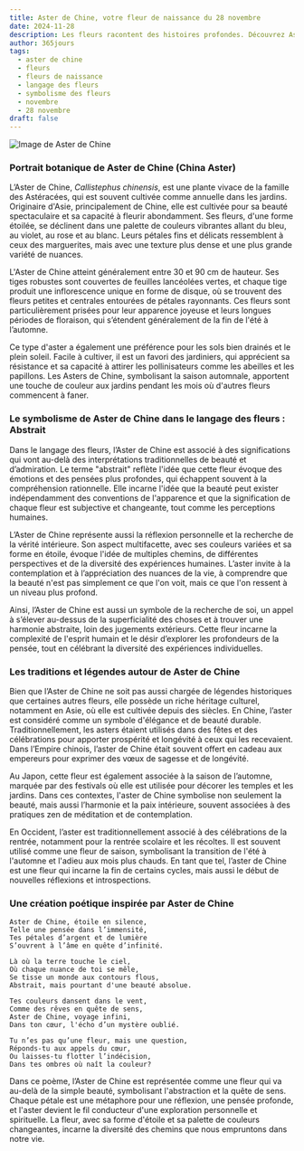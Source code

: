 ```yaml
---
title: Aster de Chine, votre fleur de naissance du 28 novembre
date: 2024-11-28
description: Les fleurs racontent des histoires profondes. Découvrez Aster de Chine, votre fleur de naissance du 28 novembre, ses symboles et récits fascinants. Plongez dans sa signification et son langage unique dans l'art floral.
author: 365jours
tags:
  - aster de chine
  - fleurs
  - fleurs de naissance
  - langage des fleurs
  - symbolisme des fleurs
  - novembre
  - 28 novembre
draft: false
---
```



![Image de Aster de Chine](https://cdn.pixabay.com/photo/2019/10/08/17/53/asters-4535620_1280.jpg#center)


### Portrait botanique de Aster de Chine (China Aster)

L’Aster de Chine, _Callistephus chinensis_, est une plante vivace de la famille des Astéracées, qui est souvent cultivée comme annuelle dans les jardins. Originaire d'Asie, principalement de Chine, elle est cultivée pour sa beauté spectaculaire et sa capacité à fleurir abondamment. Ses fleurs, d'une forme étoilée, se déclinent dans une palette de couleurs vibrantes allant du bleu, au violet, au rose et au blanc. Leurs pétales fins et délicats ressemblent à ceux des marguerites, mais avec une texture plus dense et une plus grande variété de nuances.

L'Aster de Chine atteint généralement entre 30 et 90 cm de hauteur. Ses tiges robustes sont couvertes de feuilles lancéolées vertes, et chaque tige produit une inflorescence unique en forme de disque, où se trouvent des fleurs petites et centrales entourées de pétales rayonnants. Ces fleurs sont particulièrement prisées pour leur apparence joyeuse et leurs longues périodes de floraison, qui s’étendent généralement de la fin de l'été à l’automne.

Ce type d'aster a également une préférence pour les sols bien drainés et le plein soleil. Facile à cultiver, il est un favori des jardiniers, qui apprécient sa résistance et sa capacité à attirer les pollinisateurs comme les abeilles et les papillons. Les Asters de Chine, symbolisant la saison automnale, apportent une touche de couleur aux jardins pendant les mois où d'autres fleurs commencent à faner.

### Le symbolisme de Aster de Chine dans le langage des fleurs : Abstrait

Dans le langage des fleurs, l’Aster de Chine est associé à des significations qui vont au-delà des interprétations traditionnelles de beauté et d’admiration. Le terme "abstrait" reflète l'idée que cette fleur évoque des émotions et des pensées plus profondes, qui échappent souvent à la compréhension rationnelle. Elle incarne l'idée que la beauté peut exister indépendamment des conventions de l'apparence et que la signification de chaque fleur est subjective et changeante, tout comme les perceptions humaines.

L’Aster de Chine représente aussi la réflexion personnelle et la recherche de la vérité intérieure. Son aspect multifacette, avec ses couleurs variées et sa forme en étoile, évoque l'idée de multiples chemins, de différentes perspectives et de la diversité des expériences humaines. L’aster invite à la contemplation et à l’appréciation des nuances de la vie, à comprendre que la beauté n'est pas simplement ce que l'on voit, mais ce que l'on ressent à un niveau plus profond.

Ainsi, l’Aster de Chine est aussi un symbole de la recherche de soi, un appel à s’élever au-dessus de la superficialité des choses et à trouver une harmonie abstraite, loin des jugements extérieurs. Cette fleur incarne la complexité de l'esprit humain et le désir d’explorer les profondeurs de la pensée, tout en célébrant la diversité des expériences individuelles.

### Les traditions et légendes autour de Aster de Chine

Bien que l’Aster de Chine ne soit pas aussi chargée de légendes historiques que certaines autres fleurs, elle possède un riche héritage culturel, notamment en Asie, où elle est cultivée depuis des siècles. En Chine, l’aster est considéré comme un symbole d'élégance et de beauté durable. Traditionnellement, les asters étaient utilisés dans des fêtes et des célébrations pour apporter prospérité et longévité à ceux qui les recevaient. Dans l’Empire chinois, l’aster de Chine était souvent offert en cadeau aux empereurs pour exprimer des vœux de sagesse et de longévité.

Au Japon, cette fleur est également associée à la saison de l’automne, marquée par des festivals où elle est utilisée pour décorer les temples et les jardins. Dans ces contextes, l'aster de Chine symbolise non seulement la beauté, mais aussi l’harmonie et la paix intérieure, souvent associées à des pratiques zen de méditation et de contemplation.

En Occident, l’aster est traditionnellement associé à des célébrations de la rentrée, notamment pour la rentrée scolaire et les récoltes. Il est souvent utilisé comme une fleur de saison, symbolisant la transition de l'été à l'automne et l'adieu aux mois plus chauds. En tant que tel, l’aster de Chine est une fleur qui incarne la fin de certains cycles, mais aussi le début de nouvelles réflexions et introspections.

### Une création poétique inspirée par Aster de Chine

```
Aster de Chine, étoile en silence,
Telle une pensée dans l’immensité,
Tes pétales d’argent et de lumière
S’ouvrent à l’âme en quête d’infinité.

Là où la terre touche le ciel,
Où chaque nuance de toi se mêle,
Se tisse un monde aux contours flous,
Abstrait, mais pourtant d'une beauté absolue.

Tes couleurs dansent dans le vent,
Comme des rêves en quête de sens,
Aster de Chine, voyage infini,
Dans ton cœur, l'écho d’un mystère oublié.

Tu n’es pas qu’une fleur, mais une question,
Réponds-tu aux appels du cœur,
Ou laisses-tu flotter l’indécision,
Dans tes ombres où naît la couleur?
```

Dans ce poème, l’Aster de Chine est représentée comme une fleur qui va au-delà de la simple beauté, symbolisant l'abstraction et la quête de sens. Chaque pétale est une métaphore pour une réflexion, une pensée profonde, et l'aster devient le fil conducteur d'une exploration personnelle et spirituelle. La fleur, avec sa forme d'étoile et sa palette de couleurs changeantes, incarne la diversité des chemins que nous empruntons dans notre vie.
